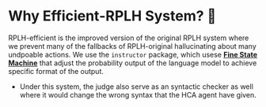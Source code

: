 # Why Efficient-RPLH System? 🤔
RPLH-efficient is the improved version of the original RPLH system where we prevent many of the fallbacks of RPLH-original hallucinating about many undpoable actions. We use the `instructor` package, which usese [**Fine State Machine**](https://dottxt-ai.github.io/outlines/latest/reference/generation/structured_generation_explanation/) that adjust the probability output of the language model to achieve specific format of the output.
- Under this system, the judge also serve as an syntactic checker as well where it would change the wrong syntax that the HCA agent have given.